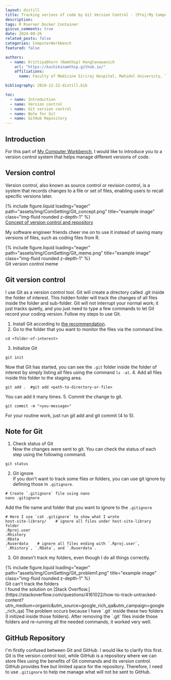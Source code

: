 ```yaml
---
layout: distill
title: Tracking verions of code by Git Version Control - [Proj:My Computer Workbench]
description:
tags: R Rserver Docker Container
giscus_comments: true
date: 2024-09-26
related_posts: false
categories: ComputerWorkbench
featured: false

authors:
  - name: Krittiyabhorn (Namthip) Kongtanawanich
    url: "https://kuchikinamthip.github.io/"
    affiliations:
      name: Faculty of Medicine Siriraj Hospital, Mahidol University, Thailand

bibliography: 2018-12-22-distill.bib

toc:
  - name: Introduction
  - name: Version control
  - name: Git version control
  - name: Note for Git
  - name: GitHub Repository
---
```


## Introduction

For this part of [My Computer Workbench](https://kuchikinamthip.github.io/projects/ComBio), I would like to introduce you to a version control system that helps manage different versions of code.

## Version control

Version control, also known as source control or revision control, is a system that records changes to a file or set of files, enabling users to recall specific versions later.

<div class="row">
    <div class="col-sm mt-3 mt-md-0">
        {% include figure.liquid loading="eager" path="assets/img/ComSetting/Git_concept.png" title="example image" class="img-fluid rounded z-depth-1" %}
    </div>
</div>
<div class="caption">
    <a href="https://zhiminzhan.medium.com/10-minutes-guide-to-git-version-control-for-testers-f58e059bb5e7" target="_blank">Concept of version control and repository</a>
</div>

My software engineer friends cheer me on to use it instead of saving many versions of files, such as coding files from R.

<div class="row">
    <div class="col-sm mt-3 mt-md-0">
        {% include figure.liquid loading="eager" path="assets/img/ComSetting/Git_meme.png" title="example image" class="img-fluid rounded z-depth-1" %}
    </div>
</div>
<div class="caption">
    Git version control meme
</div>

## Git version control

I use Git as a version control tool. Git will create a directory called .git inside the folder of interest. This hidden folder will track the changes of all files inside the folder and sub-folder. Git will not interrupt your normal work; it just tracks quietly, and you just need to type a few commands to let Git record your coding version. Follow my steps to use Git.

1. Install Git according to [the recommendation](https://git-scm.com/downloads).
2. Go to the folder that you want to monitor the files via the command line.

```{bash}
cd <folder-of-interest>
```

3. Initialize Git

```{bash}
git init
```

Now that Git has started, you can see the `.git` folder inside the folder of interest by simply listing all files using the command `ls -al`. 4. Add all files inside this folder to the staging area.

```{bash}
git add .  #git add <path-to-directory-or-file>
```

You can add it many times. 5. Commit the change to git.

```{bash}
git commit -m "<you-message>"
```

For your routine work, just run git add and git commit (4 to 5).

## Note for Git

1. Check status of Git \
   Now the changes were sent to git. You can check the status of each step using the following command.

```{bash}
git status
```

2. Git ignore \
   If you don't want to track some files or folders, you can use git ignore by defining those in `.gitignore`.

```{bash}
# Create `.gitignore` file using nano
nano .gitignore
```

Add the file name and folder that you want to ignore to the `.gitignore`

```{bash}
# Here I use `cat .gitignore` to show what I wrote
host-site-library/    # ignore all files under host-site-library folder
.Rproj.user
.Rhistory
.RData
.Ruserdata    # ignore all files ending with `.Rproj.user`, `.Rhistory`, `.RData`, and `.Ruserdata`.
```

3. Git doesn't track my folders, even though I do all things correctly.
<div class="row">
    <div class="col-sm mt-3 mt-md-0">
        {% include figure.liquid loading="eager" path="assets/img/ComSetting/Git_problem1.png" title="example image" class="img-fluid rounded z-depth-1" %}
    </div>
</div>
<div class="caption">
    Git can't track the folders
</div>
I found the solution on [Stack Overflow.](https://stackoverflow.com/questions/4161022/how-to-track-untracked-content?utm_medium=organic&utm_source=google_rich_qa&utm_campaign=google_rich_qa) The problem occurs because I have `.git` inside these two folders (I initized inside those folders). After removing the `.git` files inside those folders and re-running all the needed commands, it worked very well.

## GitHub Repository

I'm firstly confused between Git and GitHub. I would like to clarify this first. Git is the version control tool, while GitHub is a repository where we can store files using the benefits of Git commands and its version control. GitHub provides free but limited space for the repository. Therefore, I need to use `.gitignore` to help me manage what will not be sent to GitHub.
